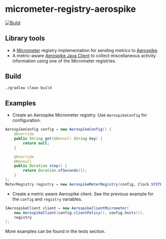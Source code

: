 # micrometer-registry-aerospike
[![Build](https://github.com/reugn/micrometer-registry-aerospike/actions/workflows/build.yml/badge.svg)](https://github.com/reugn/micrometer-registry-aerospike/actions/workflows/build.yml)

## Library tools
* A [Micrometer](https://micrometer.io/) registry implementation for sending metrics to [Aerospike](https://aerospike.com/).
* A metric-aware [Aerospike Java Client](https://github.com/aerospike/aerospike-client-java) to collect miscellaneous activity information using one of the Micrometer registries.

## Build
```sh
./gradlew clean build
```

## Examples
* Create an Aerospike Micrometer registry. Use `AerospikeConfig` for configuration.
```java
AerospikeConfig config = new AerospikeConfig() {
    @Override
    public String get(@Nonnull String key) {
        return null;
    }

    @Override
    @Nonnull
    public Duration step() {
        return Duration.ofSeconds(1);
    }
};
MeterRegistry registry = new AerospikeMeterRegistry(config, Clock.SYSTEM);
```

* Create a metric aware Aerospike client. See the previous example for the `config` and `registry` variables.
```java
IAerospikeClient client = new AerospikeClientMicrometer(
    new AerospikeClient(config.clientPolicy(), config.hosts()),
    registry
);
```

More examples can be found in the tests section.
